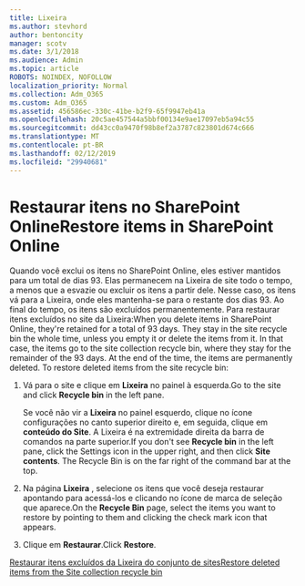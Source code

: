 ```yaml
---
title: Lixeira
ms.author: stevhord
author: bentoncity
manager: scotv
ms.date: 3/1/2018
ms.audience: Admin
ms.topic: article
ROBOTS: NOINDEX, NOFOLLOW
localization_priority: Normal
ms.collection: Adm_O365
ms.custom: Adm_O365
ms.assetid: 456586ec-330c-41be-b2f9-65f9947eb41a
ms.openlocfilehash: 20c5ae457544a5bbf00134e9ae17097eb5a94c55
ms.sourcegitcommit: dd43cc0a9470f98b8ef2a3787c823801d674c666
ms.translationtype: MT
ms.contentlocale: pt-BR
ms.lasthandoff: 02/12/2019
ms.locfileid: "29940681"
---
```

# <a name="restore-items-in-sharepoint-online"></a><span data-ttu-id="c65a7-102">Restaurar itens no SharePoint Online</span><span class="sxs-lookup"><span data-stu-id="c65a7-102">Restore items in SharePoint Online</span></span>

<span data-ttu-id="c65a7-p101">Quando você exclui os itens no SharePoint Online, eles estiver mantidos para um total de dias 93. Elas permanecem na Lixeira de site todo o tempo, a menos que a esvazie ou excluir os itens a partir dele. Nesse caso, os itens vá para a Lixeira, onde eles mantenha-se para o restante dos dias 93. Ao final do tempo, os itens são excluídos permanentemente. Para restaurar itens excluídos no site da Lixeira:</span><span class="sxs-lookup"><span data-stu-id="c65a7-p101">When you delete items in SharePoint Online, they're retained for a total of 93 days. They stay in the site recycle bin the whole time, unless you empty it or delete the items from it. In that case, the items go to the site collection recycle bin, where they stay for the remainder of the 93 days. At the end of the time, the items are permanently deleted. To restore deleted items from the site recycle bin:</span></span>
  
1. <span data-ttu-id="c65a7-108">Vá para o site e clique em **Lixeira** no painel à esquerda.</span><span class="sxs-lookup"><span data-stu-id="c65a7-108">Go to the site and click **Recycle bin** in the left pane.</span></span> 
    
    <span data-ttu-id="c65a7-p102">Se você não vir a **Lixeira** no painel esquerdo, clique no ícone configurações no canto superior direito e, em seguida, clique em **conteúdo do Site**. A Lixeira é na extremidade direita da barra de comandos na parte superior.</span><span class="sxs-lookup"><span data-stu-id="c65a7-p102">If you don't see **Recycle bin** in the left pane, click the Settings icon in the upper right, and then click **Site contents**. The Recycle Bin is on the far right of the command bar at the top.</span></span>
    
2. <span data-ttu-id="c65a7-111">Na página **Lixeira** , selecione os itens que você deseja restaurar apontando para acessá-los e clicando no ícone de marca de seleção que aparece.</span><span class="sxs-lookup"><span data-stu-id="c65a7-111">On the **Recycle Bin** page, select the items you want to restore by pointing to them and clicking the check mark icon that appears.</span></span> 
    
3. <span data-ttu-id="c65a7-112">Clique em **Restaurar**.</span><span class="sxs-lookup"><span data-stu-id="c65a7-112">Click **Restore**.</span></span>
    
[<span data-ttu-id="c65a7-113">Restaurar itens excluídos da Lixeira do conjunto de sites</span><span class="sxs-lookup"><span data-stu-id="c65a7-113">Restore deleted items from the Site collection recycle bin</span></span>](https://go.microsoft.com/fwlink/?linkid=866439)
  

